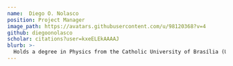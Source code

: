 ```yaml
---
name:  Diego O. Nolasco
position: Project Manager 
image_path: https://avatars.githubusercontent.com/u/98120368?v=4
github: diegoonolasco
scholar: citations?user=kxeELEkAAAAJ
blurb: >-
  Holds a degree in Physics from the Catholic University of Brasília (UCB) and a PhD in Molecular Biophysics from the State University of São Paulo (UNESP). Carried out postdoctoral research at the Massachusetts Institute of Technology (MIT), where he was hired as a Visiting Scientist. Has experience in Computational Biophysics, working mainly with the calculation of the folding free energy of intrinsically disordered peptides and the energetic viability of the interaction between these peptides and different cell membranes. Was a Professor of Physics at the Catholic University of Brasília (UCB), where he also served as Campus Coordinator. He was the Scientific Coordinator and the Project Manager at the Santa Marta Institute for Teaching and Research (ISMEP) and the Coordinator of the Research Ethics Committee at the Santa Marta Hospital.
---
```

